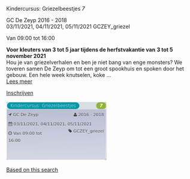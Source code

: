Kindercursus: Griezelbeestjes *7*

GC De Zeyp 2016 - 2018  
03/11/2021, 04/11/2021, 05/11/2021 GCZEY\_griezel  

Van 09:00 tot 16:00

  

  

**Voor kleuters van 3 tot 5 jaar tijdens de herfstvakantie van** **3 tot 5 november 2021**  
Hou je van griezelverhalen en ben je niet bang van enge monsters? We toveren samen De Zeyp om tot een groot spookhuis en spoken door het gebouw. Een hele week knutselen, koke ...  
[Lees meer](https://tickets.vgc.be/activity/subscribe/GCZEY_griezel)

[Inschrijven](https://tickets.vgc.be/activity/subscribe/GCZEY_griezel)

![](64455.png)

[Based on this search](https://tickets.vgc.be/activity/index?&vrijeplaatsen=1&Age%5B%5D=3%2C4&entity=276)